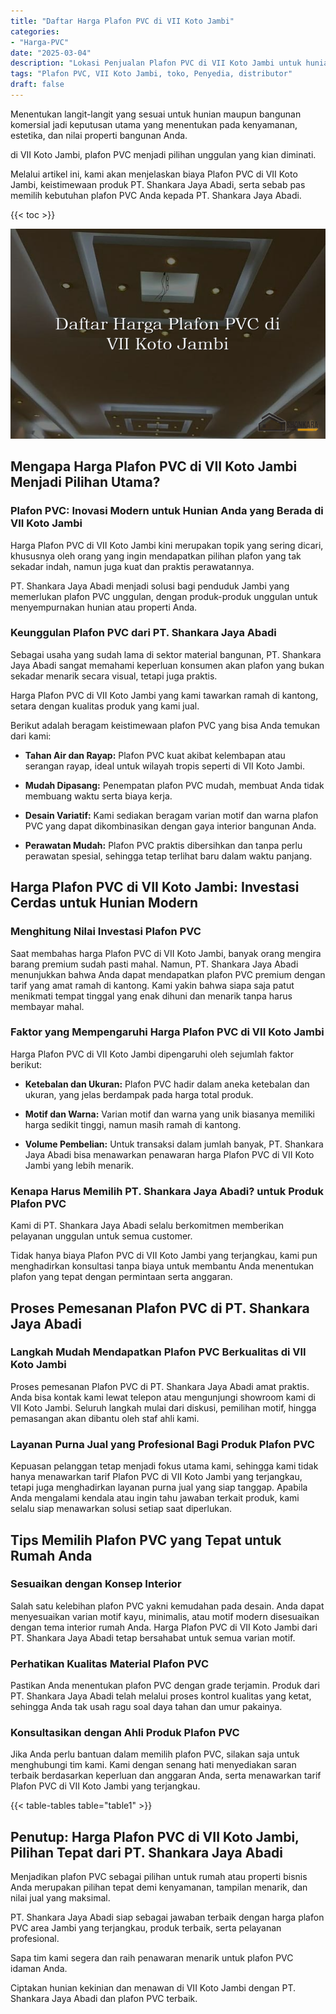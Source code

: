 ```yaml
---
title: "Daftar Harga Plafon PVC di VII Koto Jambi"
categories: 
- "Harga-PVC"
date: "2025-03-04"
description: "Lokasi Penjualan Plafon PVC di VII Koto Jambi untuk hunian, kantor, dan toko. Panel unggulan, pilihan motif, warna elegan, dengan jasa penempatan dikerjakan oleh teknisi profesional serta garansi resmi!|Servis penjualan Plafon PVC di VII Koto Jambi untuk keperluan hunian, office, maupun gerai, beserta panel terbaik dan penempatan oleh teknisi berpengalaman serta jaminan resmi.|Alternatif Plafon PVC di VII Koto Jambi yang terbukti bagi hunian, perkantoran, dan toko, dengan panel unggulan dan pemasangan dikerjakan oleh tenaga ahli ahli serta jaminan resmi.|Penjualan Plafon PVC di VII Koto Jambi bagi tempat tinggal, kantor, dan toko, beserta material berkualitas dan penempatan ditangani oleh tim profesional, dilengkapi dengan kepastian resmi.}"
tags: "Plafon PVC, VII Koto Jambi, toko, Penyedia, distributor"
draft: false
---
```


Menentukan langit-langit yang sesuai untuk hunian maupun bangunan komersial jadi keputusan utama yang menentukan pada kenyamanan, estetika, dan nilai properti bangunan Anda.

di VII Koto Jambi, plafon PVC menjadi pilihan unggulan yang kian diminati.

Melalui artikel ini, kami akan menjelaskan biaya Plafon PVC di VII Koto Jambi, keistimewaan produk PT. Shankara Jaya Abadi, serta sebab pas memilih kebutuhan plafon PVC Anda kepada PT. Shankara Jaya Abadi.

{{< toc >}}

![Daftar Harga Plafon PVC di VII Koto Jambi](/images/Harga-PVC/Daftar-Harga-Plafon-PVC-di-VII-Koto-Jambi.png)


## Mengapa Harga Plafon PVC di VII Koto Jambi Menjadi Pilihan Utama?

### Plafon PVC: Inovasi Modern untuk Hunian Anda yang Berada di VII Koto Jambi

Harga Plafon PVC di VII Koto Jambi kini merupakan topik yang sering dicari, khususnya oleh orang yang ingin mendapatkan pilihan plafon yang tak sekadar indah, namun juga kuat dan praktis perawatannya.

PT. Shankara Jaya Abadi menjadi solusi bagi penduduk Jambi yang memerlukan plafon PVC unggulan, dengan produk-produk unggulan untuk menyempurnakan hunian atau properti Anda.

### Keunggulan Plafon PVC dari PT. Shankara Jaya Abadi

Sebagai usaha yang sudah lama di sektor material bangunan, PT. Shankara Jaya Abadi sangat memahami keperluan konsumen akan plafon yang bukan sekadar menarik secara visual, tetapi juga praktis.

Harga Plafon PVC di VII Koto Jambi yang kami tawarkan ramah di kantong, setara dengan kualitas produk yang kami jual.

Berikut adalah beragam keistimewaan plafon PVC yang bisa Anda temukan dari kami:

- **Tahan Air dan Rayap:** Plafon PVC kuat akibat kelembapan atau serangan rayap, ideal untuk wilayah tropis seperti di VII Koto Jambi.

- **Mudah Dipasang:** Penempatan plafon PVC mudah, membuat Anda tidak membuang waktu serta biaya kerja.

- **Desain Variatif:** Kami sediakan beragam varian motif dan warna plafon PVC yang dapat dikombinasikan dengan gaya interior bangunan Anda.

- **Perawatan Mudah:** Plafon PVC praktis dibersihkan dan tanpa perlu perawatan spesial, sehingga tetap terlihat baru dalam waktu panjang.

## Harga Plafon PVC di VII Koto Jambi: Investasi Cerdas untuk Hunian Modern

### Menghitung Nilai Investasi Plafon PVC

Saat membahas harga Plafon PVC di VII Koto Jambi, banyak orang mengira barang premium sudah pasti mahal. Namun, PT. Shankara Jaya Abadi menunjukkan bahwa Anda dapat mendapatkan plafon PVC premium dengan tarif yang amat ramah di kantong. Kami yakin bahwa siapa saja patut menikmati tempat tinggal yang enak dihuni dan menarik tanpa harus membayar mahal.

### Faktor yang Mempengaruhi Harga Plafon PVC di VII Koto Jambi

Harga Plafon PVC di VII Koto Jambi dipengaruhi oleh sejumlah faktor berikut:

- **Ketebalan dan Ukuran:** Plafon PVC hadir dalam aneka ketebalan dan ukuran, yang jelas berdampak pada harga total produk.

- **Motif dan Warna:** Varian motif dan warna yang unik biasanya memiliki harga sedikit tinggi, namun masih ramah di kantong.

- **Volume Pembelian:** Untuk transaksi dalam jumlah banyak, PT. Shankara Jaya Abadi bisa menawarkan penawaran harga Plafon PVC di VII Koto Jambi yang lebih menarik.

### Kenapa Harus Memilih PT. Shankara Jaya Abadi? untuk Produk Plafon PVC

Kami di PT. Shankara Jaya Abadi selalu berkomitmen memberikan pelayanan unggulan untuk semua customer.

Tidak hanya biaya Plafon PVC di VII Koto Jambi yang terjangkau, kami pun menghadirkan konsultasi tanpa biaya untuk membantu Anda menentukan plafon yang tepat dengan permintaan serta anggaran.

## Proses Pemesanan Plafon PVC di PT. Shankara Jaya Abadi

### Langkah Mudah Mendapatkan Plafon PVC Berkualitas di VII Koto Jambi

Proses pemesanan Plafon PVC di PT. Shankara Jaya Abadi amat praktis. Anda bisa kontak kami lewat telepon atau mengunjungi showroom kami di VII Koto Jambi. Seluruh langkah mulai dari diskusi, pemilihan motif, hingga pemasangan akan dibantu oleh staf ahli kami.

### Layanan Purna Jual yang Profesional Bagi Produk Plafon PVC

Kepuasan pelanggan tetap menjadi fokus utama kami, sehingga kami tidak hanya menawarkan tarif Plafon PVC di VII Koto Jambi yang terjangkau, tetapi juga menghadirkan layanan purna jual yang siap tanggap. Apabila Anda mengalami kendala atau ingin tahu jawaban terkait produk, kami selalu siap menawarkan solusi setiap saat diperlukan.

## Tips Memilih Plafon PVC yang Tepat untuk Rumah Anda

### Sesuaikan dengan Konsep Interior

Salah satu kelebihan plafon PVC yakni kemudahan pada desain. Anda dapat menyesuaikan varian motif kayu, minimalis, atau motif modern disesuaikan dengan tema interior rumah Anda. Harga Plafon PVC di VII Koto Jambi dari PT. Shankara Jaya Abadi tetap bersahabat untuk semua varian motif.

### Perhatikan Kualitas Material Plafon PVC

Pastikan Anda menentukan plafon PVC dengan grade terjamin. Produk dari PT. Shankara Jaya Abadi telah melalui proses kontrol kualitas yang ketat, sehingga Anda tak usah ragu soal daya tahan dan umur pakainya.

### Konsultasikan dengan Ahli Produk Plafon PVC

Jika Anda perlu bantuan dalam memilih plafon PVC, silakan saja untuk menghubungi tim kami. Kami dengan senang hati menyediakan saran terbaik berdasarkan keperluan dan anggaran Anda, serta menawarkan tarif Plafon PVC di VII Koto Jambi yang terjangkau.

{{< table-tables table="table1" >}}

## Penutup: Harga Plafon PVC di VII Koto Jambi, Pilihan Tepat dari PT. Shankara Jaya Abadi

Menjadikan plafon PVC sebagai pilihan untuk rumah atau properti bisnis Anda merupakan pilihan tepat demi kenyamanan, tampilan menarik, dan nilai jual yang maksimal.

PT. Shankara Jaya Abadi siap sebagai jawaban terbaik dengan harga plafon PVC area Jambi yang terjangkau, produk terbaik, serta pelayanan profesional.

Sapa tim kami segera dan raih penawaran menarik untuk plafon PVC idaman Anda.

Ciptakan hunian kekinian dan menawan di VII Koto Jambi dengan PT. Shankara Jaya Abadi dan plafon PVC terbaik.